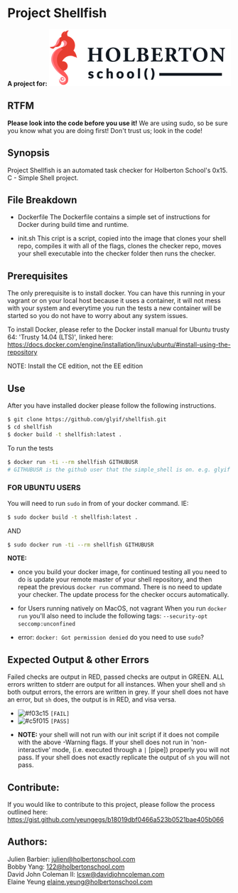 # Project Shellfish

__A project for:__
<img src="https://github.com/glyif/shellfish/blob/master/holberton-logo.png" alt="Holberton logo">

## RTFM

**Please look into the code before you use it!**  We are using sudo, so be sure
you know what you are doing first! Don't trust us; look in the code!

## Synopsis

Project Shellfish is an automated task checker for Holberton School's 0x15. C -
Simple Shell project.

## File Breakdown

* Dockerfile
  The Dockerfile contains a simple set of instructions for Docker during build
  time and runtime.

* init.sh
  This cript is a script, copied into the image that clones your shell repo,
  compiles it with all of the flags, clones the checker repo, moves your shell
  executable into the checker folder then runs the checker.

## Prerequisites

The only prerequisite is to install docker. You can have this running in your
vagrant or on your local host because it uses a container, it will not mess
with your system and everytime you run the tests a new container will be started
so you do not have to worry about any system issues.

To install Docker, please refer to the Docker install manual for Ubuntu trusty
64: 'Trusty 14.04 (LTS)', linked here: https://docs.docker.com/engine/installation/linux/ubuntu/#install-using-the-repository

NOTE: Install the CE edition, not the EE edition

## Use
After you have installed docker please follow the following instructions.

```bash
$ git clone https://github.com/glyif/shellfish.git
$ cd shellfish
$ docker build -t shellfish:latest .
```

To run the tests
```bash
$ docker run -ti --rm shellfish GITHUBUSR
# GITHUBUSR is the github user that the simple_shell is on. e.g. glyif
```

### FOR UBUNTU USERS
You will need to run `sudo` in from of your docker command.
IE:
```bash
$ sudo docker build -t shellfish:latest .
```
AND
```bash
$ sudo docker run -ti --rm shellfish GITHUBUSR
```

**NOTE:**

* once you build your docker image, for continued testing all you need to do is
  update your remote master of your shell repository, and then repeat the
  previous `docker run` command.  There is no need to update your checker.
  The update process for the checker occurs automatically.

* for Users running natively on MacOS, not vagrant
  When you run `docker run` you'll also need to include the following
  tags: `--security-opt seccomp:unconfined`

* error: `docker: Got permission denied` do you need to use `sudo`?


## Expected Output & other Errors

Failed checks are output in RED, passed checks are output in GREEN.  ALL errors
written to stderr are output for all instances.  When your shell and `sh` both
output errors, the errors are written in grey.  If your shell does not have an
error, but `sh` does, the output is in RED, and visa versa.

  - ![#f03c15](https://placehold.it/15/f03c15/000000?text=+) `[FAIL]`
  - ![#c5f015](https://placehold.it/15/c5f015/000000?text=+) `[PASS]`

* **NOTE:** your shell will not run with our init script if it does not compile
  with the above -Warning flags.  If your shell does not run in 'non-interactive'
  mode, (i.e. executed through a ``|`` [pipe]) properly you will not pass.  If
  your shell does not exactly replicate the output of ``sh`` you will not pass.

## Contribute:
If you would like to contribute to this project, please follow the process
outlined here: https://gist.github.com/yeungegs/b18019dbf0466a523b0521bae405b066

## Authors:

Julien Barbier: julien@holbertonschool.com  
Bobby Yang: 122@holbertonschool.com  
David John Coleman II: lcsw@davidjohncoleman.com  
Elaine Yeung elaine.yeung@holbertonschool.com
